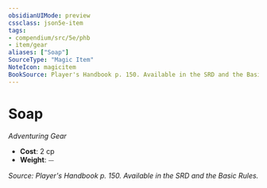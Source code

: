 ```yaml
---
obsidianUIMode: preview
cssclass: json5e-item
tags:
- compendium/src/5e/phb
- item/gear
aliases: ["Soap"]
SourceType: "Magic Item"
NoteIcon: magicitem
BookSource: Player's Handbook p. 150. Available in the SRD and the Basic Rules.
---
```

# Soap
*Adventuring Gear*  

- **Cost**: 2 cp
- **Weight**: ⏤

*Source: Player's Handbook p. 150. Available in the SRD and the Basic Rules.*
